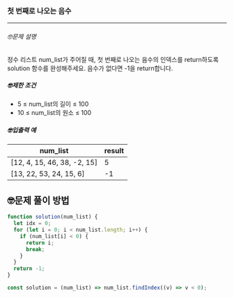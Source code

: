 ### 첫 번째로 나오는 음수

---

###### 🤓문제 설명

정수 리스트 num_list가 주어질 때, 첫 번째로 나오는 음수의 인덱스를 return하도록 solution 함수를 완성해주세요. 음수가 없다면 -1을 return합니다.

##### 🤓제한 조건

- 5 ≤ num_list의 길이 ≤ 100
- 10 ≤ num_list의 원소 ≤ 100

##### 🤓입출력 예

| num_list                    | result |
| --------------------------- | ------ |
| [12, 4, 15, 46, 38, -2, 15] | 5      |
| [13, 22, 53, 24, 15, 6]     | -1     |

## 🤓문제 풀이 방법

```javascript
function solution(num_list) {
  let idx = 0;
  for (let i = 0; i < num_list.length; i++) {
    if (num_list[i] < 0) {
      return i;
      break;
    }
  }
  return -1;
}
```

```javascript
const solution = (num_list) => num_list.findIndex((v) => v < 0);
```

